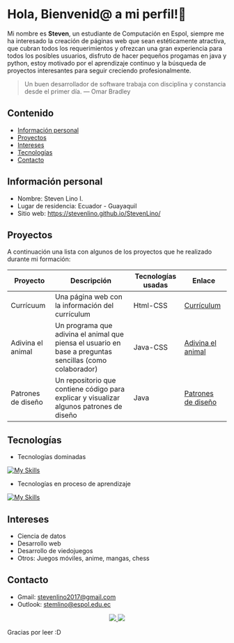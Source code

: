 # Hola, Bienvenid@ a mi perfil!👋

Mi nombre es **Steven**, un estudiante de Computación en Espol, siempre me ha interesado la creación de páginas web que sean estéticamente atractiva, que cubran todos los requerimientos y ofrezcan una gran experiencia para todos los posibles usuarios, disfruto de hacer pequeños progamas en java y python, estoy motivado por el aprendizaje continuo y la búsqueda de proyectos interesantes para seguir creciendo profesionalmente.

> Un buen desarrollador de software trabaja con disciplina y constancia desde el primer día.  — Omar Bradley

## Contenido

* [Información personal](#información-personal)
* [Proyectos](#proyectos)
* [Intereses](#intereses)
* [Tecnologías](#tecnologías)
* [Contacto](#contacto)

## Información personal

* Nombre: Steven Lino I.
* Lugar de residencia: Ecuador - Guayaquil
* Sitio web: https://stevenlino.github.io/StevenLino/

## Proyectos
A continuación una lista con algunos de los proyectos que he realizado durante mi formación:


| Proyecto | Descripción | Tecnologías usadas | Enlace |
| ------------- | ------------- | ------------- | ------------- |
|Currícuum|Una página web con la información del currículum|Html-CSS|[Currículum](https://stevenlino.github.io/curriculum/)|
|Adivina el animal|Un programa que adivina el animal que piensa el usuario en base a preguntas sencillas (como colaborador)|Java-CSS|[Adivina el animal](https://github.com/KevinJSalazar/Proyecto2-EstructurasDatos)|
|Patrones de diseño|Un repositorio que contiene código para explicar y visualizar algunos patrones de diseño|Java|[Patrones de diseño](https://github.com/StevenLino/Patrones-de-Dise-o)|

## Tecnologías
* Tecnologías dominadas

[![My Skills](https://skillicons.dev/icons?i=java,html,mysql,github,replit,r)](https://skillicons.dev)
* Tecnologías en proceso de aprendizaje

[![My Skills](https://skillicons.dev/icons?i=css,js,ts,react,firebase,matlab)](https://skillicons.dev)

## Intereses
* Ciencia de datos
* Desarrollo web
* Desarrollo de viedojuegos
* Otros: Juegos móviles, anime, mangas, chess

## Contacto
* Gmail: [stevenlino2017@gmail.com](mailto:stevenlino2017@gmail.com)
* Outlook: [stemlino@espol.edu.ec](mailto:stemlino@espol.edu.ec)

<p align="center">
  <a href="https://www.linkedin.com/in/steven-mois%C3%A9s-lino-indacochea-61899023a/">
    <img src="https://skillicons.dev/icons?i=linkedin" />
  </a>
  <a href="https://www.instagram.com/steven_lino_dx/">
    <img src="https://skillicons.dev/icons?i=instagram" />
  </a> 
</p>

Gracias por leer :D
